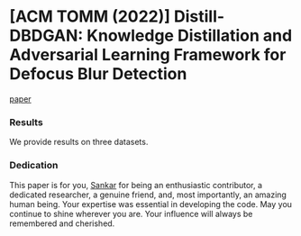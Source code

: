 # [ACM TOMM (2022)] Distill-DBDGAN: Knowledge Distillation and Adversarial Learning Framework for Defocus Blur Detection
[paper](https://dl.acm.org/doi/pdf/10.1145/3557897)
### Results
We provide results on three datasets.
### Dedication
This paper is for you, [Sankar](https://www.linkedin.com/in/ganeshjonna/) for being an enthusiastic contributor, a dedicated researcher, a genuine friend, and, most importantly, an amazing human being. Your expertise was essential in developing the code. May you continue to shine wherever you are. Your influence will always be remembered and cherished.

